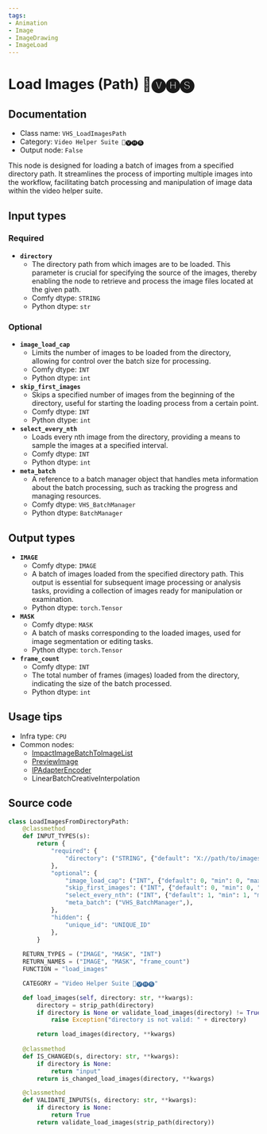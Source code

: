 ```yaml
---
tags:
- Animation
- Image
- ImageDrawing
- ImageLoad
---
```


# Load Images (Path) 🎥🅥🅗🅢
## Documentation
- Class name: `VHS_LoadImagesPath`
- Category: `Video Helper Suite 🎥🅥🅗🅢`
- Output node: `False`

This node is designed for loading a batch of images from a specified directory path. It streamlines the process of importing multiple images into the workflow, facilitating batch processing and manipulation of image data within the video helper suite.
## Input types
### Required
- **`directory`**
    - The directory path from which images are to be loaded. This parameter is crucial for specifying the source of the images, thereby enabling the node to retrieve and process the image files located at the given path.
    - Comfy dtype: `STRING`
    - Python dtype: `str`
### Optional
- **`image_load_cap`**
    - Limits the number of images to be loaded from the directory, allowing for control over the batch size for processing.
    - Comfy dtype: `INT`
    - Python dtype: `int`
- **`skip_first_images`**
    - Skips a specified number of images from the beginning of the directory, useful for starting the loading process from a certain point.
    - Comfy dtype: `INT`
    - Python dtype: `int`
- **`select_every_nth`**
    - Loads every nth image from the directory, providing a means to sample the images at a specified interval.
    - Comfy dtype: `INT`
    - Python dtype: `int`
- **`meta_batch`**
    - A reference to a batch manager object that handles meta information about the batch processing, such as tracking the progress and managing resources.
    - Comfy dtype: `VHS_BatchManager`
    - Python dtype: `BatchManager`
## Output types
- **`IMAGE`**
    - Comfy dtype: `IMAGE`
    - A batch of images loaded from the specified directory path. This output is essential for subsequent image processing or analysis tasks, providing a collection of images ready for manipulation or examination.
    - Python dtype: `torch.Tensor`
- **`MASK`**
    - Comfy dtype: `MASK`
    - A batch of masks corresponding to the loaded images, used for image segmentation or editing tasks.
    - Python dtype: `torch.Tensor`
- **`frame_count`**
    - Comfy dtype: `INT`
    - The total number of frames (images) loaded from the directory, indicating the size of the batch processed.
    - Python dtype: `int`
## Usage tips
- Infra type: `CPU`
- Common nodes:
    - [ImpactImageBatchToImageList](../../ComfyUI-Impact-Pack/Nodes/ImpactImageBatchToImageList.md)
    - [PreviewImage](../../Comfy/Nodes/PreviewImage.md)
    - [IPAdapterEncoder](../../ComfyUI_IPAdapter_plus/Nodes/IPAdapterEncoder.md)
    - LinearBatchCreativeInterpolation



## Source code
```python
class LoadImagesFromDirectoryPath:
    @classmethod
    def INPUT_TYPES(s):
        return {
            "required": {
                "directory": ("STRING", {"default": "X://path/to/images", "vhs_path_extensions": []}),
            },
            "optional": {
                "image_load_cap": ("INT", {"default": 0, "min": 0, "max": BIGMAX, "step": 1}),
                "skip_first_images": ("INT", {"default": 0, "min": 0, "max": BIGMAX, "step": 1}),
                "select_every_nth": ("INT", {"default": 1, "min": 1, "max": BIGMAX, "step": 1}),
                "meta_batch": ("VHS_BatchManager",),
            },
            "hidden": {
                "unique_id": "UNIQUE_ID"
            },
        }
    
    RETURN_TYPES = ("IMAGE", "MASK", "INT")
    RETURN_NAMES = ("IMAGE", "MASK", "frame_count")
    FUNCTION = "load_images"

    CATEGORY = "Video Helper Suite 🎥🅥🅗🅢"

    def load_images(self, directory: str, **kwargs):
        directory = strip_path(directory)
        if directory is None or validate_load_images(directory) != True:
            raise Exception("directory is not valid: " + directory)

        return load_images(directory, **kwargs)
    
    @classmethod
    def IS_CHANGED(s, directory: str, **kwargs):
        if directory is None:
            return "input"
        return is_changed_load_images(directory, **kwargs)

    @classmethod
    def VALIDATE_INPUTS(s, directory: str, **kwargs):
        if directory is None:
            return True
        return validate_load_images(strip_path(directory))

```
